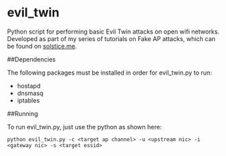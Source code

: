 # evil_twin

Python script for performing basic Evil Twin attacks on open wifi networks. Developed as part of my series of tutorials on Fake AP attacks, which can be found on [solstice.me](http://solstice.me/python/wireless/scripting/2015/10/04/python-evil-twin/).


##Dependencies

The following packages must be installed in order for evil\_twin.py to run:
- hostapd
- dnsmasq
- iptables

##Running

To run evil\_twin.py, just use the python as shown here:

	python evil_twin.py -c <target ap channel> -u <upstream nic> -i <gateway nic> -s <target essid>
